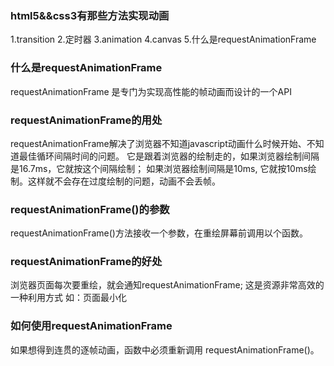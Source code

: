 ### html5&&css3有那些方法实现动画
1.transition
2.定时器
3.animation
4.canvas
5.什么是requestAnimationFrame

### 什么是requestAnimationFrame
requestAnimationFrame 是专门为实现高性能的帧动画而设计的一个API

### requestAnimationFrame的用处
requestAnimationFrame解决了浏览器不知道javascript动画什么时候开始、不知道最佳循环间隔时间的问题。
它是跟着浏览器的绘制走的，如果浏览器绘制间隔是16.7ms，它就按这个间隔绘制；
如果浏览器绘制间隔是10ms, 它就按10ms绘制。这样就不会存在过度绘制的问题，动画不会丢帧。

### requestAnimationFrame()的参数
requestAnimationFrame()方法接收一个参数，在重绘屏幕前调用以个函数。


### requestAnimationFrame的好处
浏览器页面每次要重绘，就会通知requestAnimationFrame; 
这是资源非常高效的一种利用方式  如：页面最小化

### 如何使用requestAnimationFrame
如果想得到连贯的逐帧动画，函数中必须重新调用 requestAnimationFrame()。
